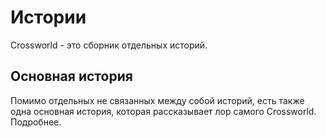 # Истории
Crossworld - это сборник отдельных историй. 

## Основная история
Помимо отдельных не связанных между собой историй, есть также одна основная история, которая рассказывает лор самого Crossworld.
Подробнее.
